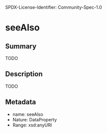 SPDX-License-Identifier: Community-Spec-1.0

# seeAlso

## Summary

TODO

## Description

TODO

## Metadata

- name: seeAlso
- Nature: DataProperty
- Range: xsd:anyURI
